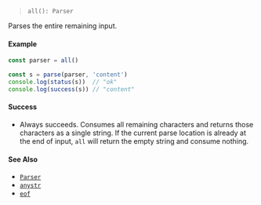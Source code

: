 <!--
 Copyright (c) 2020 Thomas J. Otterson
 
 This software is released under the MIT License.
 https://opensource.org/licenses/MIT
-->

> `all(): Parser`

Parses the entire remaining input.

#### Example

```javascript
const parser = all()

const s = parse(parser, 'content')
console.log(status(s))  // "ok"
console.log(success(s)) // "content"
```

#### Success

* Always succeeds. Consumes all remaining characters and returns those characters as a single string. If the current parse location is already at the end of input, `all` will return the empty string and consume nothing.

#### See Also

* [`Parser`](../types/parser.md)
* [`anystr`](anystr.md)
* [`eof`](eof.md)
